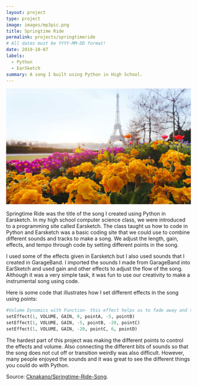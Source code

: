 ```yaml
---
layout: project
type: project
image: images/mp3pic.png
title: Springtime Ride
permalink: projects/springtimeride
# All dates must be YYYY-MM-DD format!
date: 2019-10-07
labels:
  - Python
  - EarSketch
summary: A song I built using Python in High School.
---
```


<div class="center">
  <img class="ui medium left floated image" src="../images/spring.jpg" />
</div>

Springtime Ride was the title of the song I created using Python in Earsketch. In my high school computer science class, we were introduced to a programming site called Earsketch. The class taught us how to code in Python and Earsketch was a basic coding site that we could use to combine different sounds and tracks to make a song. We adjust the length, gain, effects, and tempo through code by setting different points in the song.

I used some of the effects given in Earsketch but I also used sounds that I created in GarageBand. I imported the sounds I made from GarageBand into EarSketch and used gain and other effects to adjust the flow of the song. Although it was a very simple task, it was fun to use our creativity to make a instrumental song using code. 

Here is some code that illustrates how I set different effects in the song using points:

```python
#Volume Dynamics with Function- this effect helps us to fade away and then fade into the chorus using the envelope points we set in the beginning.
setEffect(1, VOLUME, GAIN, 0, pointA, -5, pointB)
setEffect(1, VOLUME, GAIN, -5, pointB, -20, pointC)
setEffect(1, VOLUME, GAIN, -20, pointC, 6, pointD)
```
The hardest part of this project was making the different points to control the effects and volume. Also connecting the different bits of sounds so that the song does not cut off or transition weirdly was also difficult. However, many people enjoyed the sounds and it was great to see the different things you could do with Python.

Source: <a href = "https://github.com/Cknakano/Springtime-Ride-Song"><i class="large github icon"></i>Cknakano/Springtime-Ride-Song</a>.
